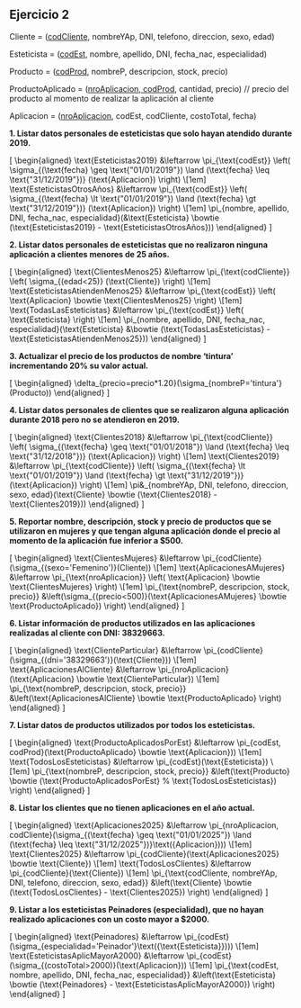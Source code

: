## Ejercicio 2

Cliente = (<u>codCliente</u>, nombreYAp, DNI, telefono, direccion, sexo, edad)

Esteticista = (<u>codEst</u>, nombre, apellido, DNI, fecha_nac, especialidad)

Producto = (<u>codProd</u>, nombreP, descripcion, stock, precio)

ProductoAplicado = (<u>nroAplicacion, codProd</u>, cantidad, precio) // precio del producto al momento de realizar la aplicación al cliente

Aplicacion = (<u>nroAplicacion</u>, codEst, codCliente, costoTotal, fecha)




**1. Listar datos personales de esteticistas que solo hayan atendido durante 2019.**

\[
\begin{aligned}
\text{Esteticistas2019} &\leftarrow 
\pi_{\text{codEst}}
\left(
\sigma_{(\text{fecha} \geq \text{"01/01/2019"}) \land (\text{fecha} \leq \text{"31/12/2019"})}
(\text{Aplicacion})
\right) \\[1em]
\text{EsteticistasOtrosAños} &\leftarrow 
\pi_{\text{codEst}}
\left(
\sigma_{(\text{fecha} \lt \text{"01/01/2019"}) \land (\text{fecha} \gt \text{"31/12/2019"})}
(\text{Aplicacion})
\right) \\[1em]
\pi_{nombre, apellido, DNI, fecha_nac, especialidad}(&\text{Esteticista} \bowtie 
(\text{Esteticistas2019} - \text{EsteticistasOtrosAños}))
\end{aligned}
\]


**2. Listar datos personales de esteticistas que no realizaron ninguna aplicación a clientes menores de 25 años.**

\[
\begin{aligned}
\text{ClientesMenos25} &\leftarrow 
\pi_{\text{codCliente}}
\left(
\sigma_{(edad<25)}
(\text{Cliente})
\right) \\[1em]
\text{EsteticistasAtiendenMenos25} &\leftarrow 
\pi_{\text{codEst}}
\left(
\text{Aplicacion} \bowtie \text{ClientesMenos25}
\right) \\[1em]
\text{TodasLasEsteticistas} &\leftarrow 
\pi_{\text{codEst}}
\left(
\text{Esteticista}
\right) \\[1em]
\pi_{nombre, apellido, DNI, fecha\_nac, especialidad}(\text{Esteticista} &\bowtie 
(\text{TodasLasEsteticistas} - \text{EsteticistasAtiendenMenos25}))
\end{aligned}
\]


**3. Actualizar el precio de los productos de nombre ‘tintura’ incrementando 20% su valor actual.**

\[
\begin{aligned}
\delta_{precio=precio*1.20}(\sigma_{nombreP='tintura'}(Producto))
\end{aligned}
\]


**4. Listar datos personales de clientes que se realizaron alguna aplicación durante 2018 pero no se atendieron en 2019.**

\[
\begin{aligned}
\text{Clientes2018} &\leftarrow 
\pi_{\text{codCliente}}
\left(
\sigma_{(\text{fecha} \geq \text{"01/01/2018"}) \land (\text{fecha} \leq \text{"31/12/2018"})}
(\text{Aplicacion})
\right) \\[1em]
\text{Clientes2019} &\leftarrow 
\pi_{\text{codCliente}}
\left(
\sigma_{(\text{fecha} \lt \text{"01/01/2019"}) \land (\text{fecha} \gt \text{"31/12/2019"})}
(\text{Aplicacion})
\right) \\[1em]
\pi&_{nombreYAp, DNI, telefono, direccion, sexo, edad}(\text{Cliente} \bowtie 
(\text{Clientes2018} - \text{Clientes2019}))
\end{aligned}
\]



**5. Reportar nombre, descripción, stock y precio de productos que se utilizaron en mujeres y que tengan alguna aplicación donde el precio al momento de la aplicación fue inferior a $500.**


\[
\begin{aligned}
\text{ClientesMujeres} &\leftarrow \pi_{codCliente}(\sigma_{(sexo='Femenino')}(Cliente))
\\[1em]
\text{AplicacionesAMujeres} &\leftarrow 
\pi_{\text{nroAplicacion}}
\left(
\text{Aplicacion} \bowtie \text{ClientesMujeres}
\right) \\[1em]
\pi_{\text{nombreP, descripcion, stock, precio}}
&\left(\sigma_{(precio<500)}(\text{AplicacionesAMujeres} \bowtie \text{ProductoAplicado})
\right)
\end{aligned}
\]



**6. Listar información de productos utilizados en las aplicaciones realizadas al cliente con DNI: 38329663.**

\[
\begin{aligned}
\text{ClienteParticular} &\leftarrow \pi_{codCliente}(\sigma_{(dni='38329663')}(\text{Cliente}))
\\[1em]
\text{AplicacionesAlCliente} &\leftarrow \pi_{nroAplicacion}(\text{Aplicacion} \bowtie \text{ClienteParticular})
\\[1em]
\pi_{\text{nombreP, descripcion, stock, precio}}
&\left(\text{AplicacionesAlCliente} \bowtie \text{ProductoAplicado}
\right)
\end{aligned}
\]


**7. Listar datos de productos utilizados por todos los esteticistas.**

\[
\begin{aligned}
\text{ProductoAplicadosPorEst} &\leftarrow \pi_{codEst, codProd}(\text{ProductoAplicado} \bowtie \text{Aplicacion}))
\\[1em]
\text{TodosLosEsteticistas} &\leftarrow \pi_{codEst}(\text{Esteticista})
\\[1em]
\pi_{\text{nombreP, descripcion, stock, precio}}
&\left(\text{Producto} \bowtie (\text{ProductoAplicadosPorEst}  \% \text{TodosLosEsteticistas})
\right)
\end{aligned}
\]


**8. Listar los clientes que no tienen aplicaciones en el año actual.**

\[
\begin{aligned}
\text{Aplicaciones2025} &\leftarrow \pi_{nroAplicacion, codCliente}(\sigma_{(\text{fecha} \geq \text{"01/01/2025"}) \land (\text{fecha} \leq \text{"31/12/2025"})}\text({Aplicacion})))
\\[1em]
\text{Clientes2025} &\leftarrow \pi_{codCliente}(\text{Aplicaciones2025} \bowtie \text{Cliente})
\\[1em]
\text{TodosLosClientes} &\leftarrow \pi_{codCliente}(\text{Cliente})
\\[1em]
\pi_{\text{codCliente, nombreYAp, DNI, telefono, direccion, sexo, edad}}
&\left(\text{Cliente} \bowtie (\text{TodosLosClientes} - \text{Clientes2025})
\right)
\end{aligned}
\]


**9. Listar a los esteticistas Peinadores (especialidad), que no hayan realizado aplicaciones con un costo mayor a $2000.**

\[
\begin{aligned}
\text{Peinadores} &\leftarrow \pi_{codEst}(\sigma_{especialidad='Peinador'}\text({\text{Esteticista}})))
\\[1em]
\text{EsteticistasAplicMayorA2000} &\leftarrow \pi_{codEst}(\sigma_{(costoTotal>2000)}(\text{Aplicacion}))
\\[1em]
\pi_{\text{codEst, nombre, apellido, DNI, fecha\_nac, especialidad}}
&\left(\text{Esteticista} \bowtie (\text{Peinadores} - \text{EsteticistasAplicMayorA2000})
\right)
\end{aligned}
\]
